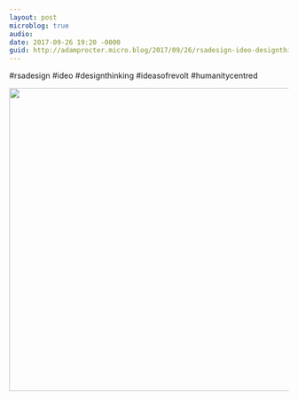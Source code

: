 ```yaml
---
layout: post
microblog: true
audio: 
date: 2017-09-26 19:20 -0000
guid: http://adamprocter.micro.blog/2017/09/26/rsadesign-ideo-designthinking.html
---
```

#rsadesign #ideo #designthinking #ideasofrevolt #humanitycentred

<img src="http://discursive.adamprocter.co.uk/uploads/2017/0698935ea7.jpg" width="600" height="547" />
